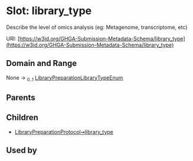 
# Slot: library_type


Describe the level of omics analysis (eg: Metagenome, transcriptome, etc)

URI: [https://w3id.org/GHGA-Submission-Metadata-Schema/library_type](https://w3id.org/GHGA-Submission-Metadata-Schema/library_type)


## Domain and Range

None &#8594;  <sub>0..1</sub> [LibraryPreparationLibraryTypeEnum](LibraryPreparationLibraryTypeEnum.md)

## Parents


## Children

 *  [LibraryPreparationProtocol➞library_type](LibraryPreparationProtocol_library_type.md)

## Used by

